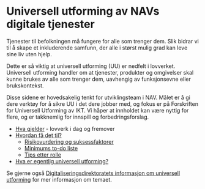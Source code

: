# Universell utforming av NAVs digitale tjenester

<p class="typo-ingress">Tjenester til befolkningen må fungere for alle som trenger dem. Slik bidrar vi til å skape et inkluderende samfunn, der alle i størst mulig grad kan leve sine liv uten hjelp. 
  
Dette er så viktig at universell utforming (UU) er nedfelt i lovverket. Universell utforming handler om at tjenester, produkter og omgivelser skal kunne brukes av alle som trenger dem, uavhengig av funksjonsevne eller brukskontekst.</p>

Disse sidene er hovedsakelig tenkt for utviklingsteam i NAV. Målet er å gi dere verktøy for å sikre UU i det dere jobber med, og fokus er på Forskriften for Universell Utforming av IKT. Vi håper at innholdet kan være nyttig for flere, og er takknemlig for innspill og forbedringsforslag.

* [Hva gjelder](/hva-gjelder/) - lovverk i dag og fremover
* [Hvordan få det til?](/hvordan-faa-det-til/)
   - [Risikovurdering og suksessfaktorer](https://github.com/navikt/universell-utforming/tree/master/hvordan-faa-det-til#risikovurdering-og-suksessfaktorer)
   - [Minimums to-do liste](https://github.com/navikt/universell-utforming/blob/master/hvordan-faa-det-til/README.md#hva-m%C3%A5-vi-gj%C3%B8re-for-%C3%A5-v%C3%A6re-i-tr%C3%A5d-med-minimumskrav)
   - [Tips etter rolle](https://github.com/navikt/universell-utforming/blob/master/hvordan-faa-det-til/README.md#tips-etter-rolle-i-team)
* [Hva er egentlig universell utforming?](/hva-er-uu/)

<alertstripe type="advarsel">Se gjerne også [Digitaliseringsdirektoratets informasjon om universell utforming](https://uu.difi.no/kva-er-universell-utforming) for mer informasjon om temaet.</alertstripe>
